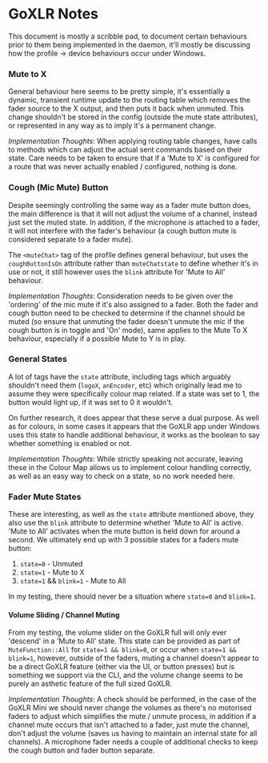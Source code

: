 # GoXLR Notes

This document is mostly a scribble pad, to document certain behaviours prior to them being implemented in the daemon,
it'll mostly be discussing how the profile -> device behaviours occur under Windows.

### Mute to X
General behaviour here seems to be pretty simple, it's essentially a dynamic, transient runtime update to the routing
table which removes the fader source to the X output, and then puts it back when unmuted. This change shouldn't be
stored in the config (outside the mute state attributes), or represented in any way as to imply it's a permanent change.

*Implementation Thoughts*: When applying routing table changes, have calls to methods which can adjust the actual sent
commands based on their state. Care needs to be taken to ensure that if a 'Mute to X' is configured for a route that was
never actually enabled / configured, nothing is done.


### Cough (Mic Mute) Button
Despite seemingly controlling the same way as a fader mute button does, the main difference is that it will not adjust
the volume of a channel, instead just set the muted state. In addition, if the microphone is attached to a fader, it will
not interfere with the fader's behaviour (a cough button mute is considered separate to a fader mute).

The `<muteChat>` tag of the profile defines general behaviour, but uses the `coughButtonIsOn` attribute rather than
`muteChatstate` to define whether it's in use or not, it still however uses the `blink` attribute for 'Mute to All'
behaviour.

*Implementation Thoughts*: Consideration needs to be given over the 'ordering' of the mic mute if it's also assigned to
a fader. Both the fader and cough button need to be checked to determine if the channel should be muted (so ensure that
unmuting the fader doesn't unmute the mic if the cough button is in toggle and 'On' mode), same applies to the Mute To X
behaviour, especially if a possible Mute to Y is in play.

### General States
A lot of tags have the `state` attribute, including tags which arguably shouldn't need them (`logoX`, `anEncoder`, etc)
which originally lead me to assume they were specifically colour map related. If a state was set to 1, the button would
light up, if it was set to 0 it wouldn't.

On further research, it does appear that these serve a dual purpose. As well as for colours, in some cases it appears 
that the GoXLR app under Windows uses this state to handle additional behaviour, it works as the boolean to say whether
something is enabled or not.

*Implementation Thoughts*: While strictly speaking not accurate, leaving these in the Colour Map allows us to implement
colour handling correctly, as well as an easy way to check on a state, so no work needed here.

### Fader Mute States
These are interesting, as well as the `state` attribute mentioned above, they also use the `blink` attribute to
determine whether 'Mute to All' is active. 'Mute to All' activates when the mute button is held down for around a second.
We ultimately end up with 3 possible states for a faders mute button:

1) `state=0` - Unmuted
2) `state=1` - Mute to X
3) `state=1` && `blink=1` - Mute to All

In my testing, there should never be a situation where `state=0` and `blink=1`.

#### Volume Sliding / Channel Muting
From my testing, the volume slider on the GoXLR full will only ever 'descend' in a 'Mute to All' state. This state can 
be provided as part of `MuteFunction::All` for `state=1 && blink=0`, or occur when `state=1 && blink=1`, however, outside
of the faders, muting a channel doesn't appear to be a direct GoXLR feature (either via the UI, or button presses) but is
something we support via the CLI, and the volume change seems to be purely an asthetic feature of the full sized GoXLR.

*Implementation Thoughts*: A check should be performed, in the case of the GoXLR Mini we should never change the volumes
as there's no motorised faders to adjust which simplifies the mute / unmute process, in addition if a channel mute occurs
that isn't attached to a fader, just mute the channel, don't adjust the volume (saves us having to maintain an internal
state for all channels). A microphone fader needs a couple of additional checks to keep the cough button and fader button
separate.

